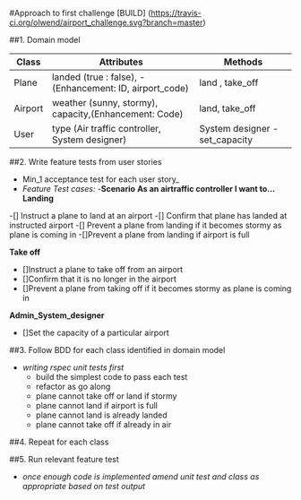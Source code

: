 #Approach to first challenge    [BUILD] (https://travis-ci.org/olwend/airport_challenge.svg?branch=master)

##1. Domain model

Class | Attributes| Methods
------------ | ------------- |------------
Plane| landed (true : false), - (Enhancement: ID, airport_code) |land , take_off
Airport | weather (sunny, stormy), capacity,(Enhancement: Code)|land, take_off
User | type (Air traffic controller, System designer)| System designer - set_capacity

##2. Write feature tests from user stories 
  - Min_1 acceptance test for each user story_
  - _Feature Test cases:_
  -__Scenario__
  __As an airtraffic controller I want to...__
  __Landing__
  
  -[] Instruct a plane to land at an airport
  -[] Confirm that plane has landed at instructed airport
  -[] Prevent a plane from landing if it becomes stormy as plane is coming in 
  -[]Prevent a plane from landing if airport is full 
  
  __Take off__
  - []Instruct a plane to take off from an airport 
  - []Confirm that it is no longer in the airport
  - []Prevent a plane from taking off if it becomes stormy as plane is coming in
  
  __Admin_System_designer__
  - []Set the capacity of a particular airport

##3. Follow BDD for each class identified in domain model
  - _writing rspec unit tests first_
      * build the simplest code to pass each test
      * refactor as go along
      * plane cannot take off or land if stormy
      * plane cannot land if airport is full
      * plane cannot land is already landed
      * plane cannot take off if already in air
  
##4. Repeat for each class 

##5. Run relevant feature test
  - _once enough code is implemented_
         _amend unit test and class as appropriate based on test output_



